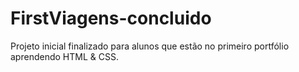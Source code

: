 # FirstViagens-concluido
Projeto inicial finalizado para alunos que estão no primeiro portfólio aprendendo HTML & CSS.
